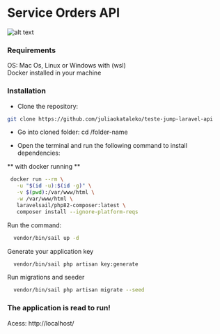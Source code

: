 # Service Orders API

![alt text](https://github.com/juliaokataleko/teste-jump-laravel-api/blob/master/public/home.png?raw=true)

### Requirements
OS: Mac Os, Linux or Windows with (wsl) <br/>
Docker installed in your machine

### Installation
 - Clone the repository: 
 ```bash
 git clone https://github.com/juliaokataleko/teste-jump-laravel-api
 ```
 - Go into cloned folder: cd /folder-name

 - Open the terminal and run the following command to install dependencies:

 ** with docker running **

 ```bash
  docker run --rm \
    -u "$(id -u):$(id -g)" \
    -v $(pwd):/var/www/html \
    -w /var/www/html \
    laravelsail/php82-composer:latest \
    composer install --ignore-platform-reqs
```

Run the command:
```bash
  vendor/bin/sail up -d
```

Generate your application key
```bash
  vendor/bin/sail php artisan key:generate
```

Run migrations and seeder
```bash
  vendor/bin/sail php artisan migrate --seed
```


### The application is read to run!

Acess: http://localhost/
